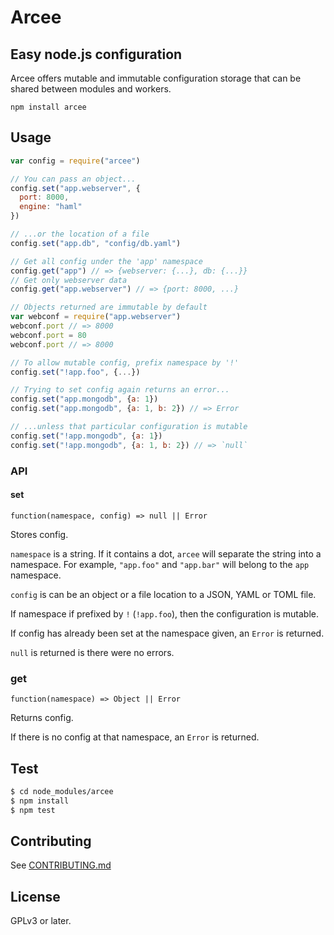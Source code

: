 # Arcee
Easy node.js configuration
---

Arcee offers mutable and immutable configuration storage that can be shared
between modules and workers.

`npm install arcee`

## Usage

```js
var config = require("arcee")

// You can pass an object...
config.set("app.webserver", {
  port: 8000,
  engine: "haml"
})

// ...or the location of a file
config.set("app.db", "config/db.yaml")

// Get all config under the 'app' namespace
config.get("app") // => {webserver: {...}, db: {...}}
// Get only webserver data
config.get("app.webserver") // => {port: 8000, ...}

// Objects returned are immutable by default
var webconf = require("app.webserver")
webconf.port // => 8000
webconf.port = 80
webconf.port // => 8000

// To allow mutable config, prefix namespace by '!'
config.set("!app.foo", {...})

// Trying to set config again returns an error...
config.set("app.mongodb", {a: 1})
config.set("app.mongodb", {a: 1, b: 2}) // => Error

// ...unless that particular configuration is mutable
config.set("!app.mongodb", {a: 1})
config.set("!app.mongodb", {a: 1, b: 2}) // => `null`
```

### API

#### set
`function(namespace, config) => null || Error`

Stores config.

`namespace` is a string. If it contains a dot, `arcee` will separate the string
into a namespace. For example, `"app.foo"` and `"app.bar"` will belong to the
`app` namespace.

`config` is can be an object or a file location to a JSON, YAML or TOML file.

If namespace if prefixed by `!` (`!app.foo`), then the configuration is mutable.

If config has already been set at the namespace given, an `Error` is returned.

`null` is returned is there were no errors.

### get
`function(namespace) => Object || Error`

Returns config.

If there is no config at that namespace, an `Error` is returned.

## Test

```sh
$ cd node_modules/arcee
$ npm install
$ npm test
```

## Contributing

See [CONTRIBUTING.md](CONTRIBUTING.md)

## License
GPLv3 or later.
